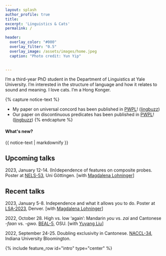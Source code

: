 ```yaml
---
layout: splash
author_profile: true
title:
excerpt: 'Linguistics & Cats'
permalink: /

header:
  overlay_color: "#000"
  overlay_filter: "0.5"
  overlay_image: /assets/images/home.jpeg
  caption: "Photo credit: Yun Yip"

  
---
```


I’m a third-year PhD student in the Department of Linguistics at Yale University. I’m interested in the structure of language and how it relates to sound and meaning. I love cats. I’m a Hong Konger.


{% capture notice-text %}
* My paper on universal concord has been published in [PWPL](https://repository.upenn.edu/pwpl/vol28/iss1/25/)! ([lingbuzz](https://ling.auf.net/lingbuzz/006299))
* Our paper on discontinuous predicates has been published in [PWPL](https://repository.upenn.edu/pwpl/vol28/iss1/5/)! ([lingbuzz](https://ling.auf.net/lingbuzz/006283))
{% endcapture %}

<div class="notice--info">
  <h4 class="no_toc">What's new?</h4>
  {{ notice-text | markdownify }}
</div>


## Upcoming talks

2023, January 12-14. (In)dependence of features on composite probes. Poster at [NELS-53](https://nels53.uni-goettingen.de/), Uni Göttingen. [with [Magdalena Lohninger](https://lenalohninger.wordpress.com/)]


## Recent talks

2023, January 5-8. Independence and what it allows you to do. Poster at [LSA-2023](https://www.linguisticsociety.org/content/lsa-97th-annual-meeting-2023), Denver. [with [Magdalena Lohninger](https://lenalohninger.wordpress.com/)]

2022, October 28. High vs. low ‘again’: Mandarin *you* vs. *zai* and Cantonese *-faan* vs. *-gwo*. [BEAL-5](https://u.osu.edu/beal/beal-forum/2022-2/), OSU. [with [Yuyang Liu](https://ling.yale.edu/people/yuyang-liu)]

2022, September 24-25. Doubling exclusivity in Cantonese. [NACCL-34](https://sites.google.com/view/naccl-34/), Indiana University Bloomington. 



{% include feature_row id="intro" type="center" %}
